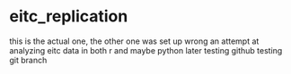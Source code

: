 # eitc_replication
this is the actual one, the other one was set up wrong
an attempt at analyzing eitc data in both r and maybe python later
testing github
testing git branch
